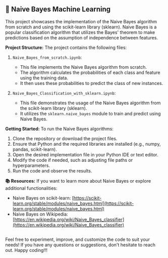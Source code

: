 ## 📝 Naive Bayes Machine Learning

This project showcases the implementation of the Naive Bayes algorithm from scratch and using the scikit-learn library (sklearn). Naive Bayes is a popular classification algorithm that utilizes the Bayes' theorem to make predictions based on the assumption of independence between features.

**Project Structure:**
The project contains the following files:

1. `Naive_Bayes_from_scratch.ipynb`:
   - This file implements the Naive Bayes algorithm from scratch.
   - The algorithm calculates the probabilities of each class and feature using the training data.
   - It then uses these probabilities to predict the class of new instances.
   
2. `Naive_Bayes_Classification_with_sklearn.ipynb`:
   - This file demonstrates the usage of the Naive Bayes algorithm from the scikit-learn library (sklearn).
   - It utilizes the `sklearn.naive_bayes` module to train and predict using Naive Bayes.

**Getting Started:**
To run the Naive Bayes algorithms:

1. Clone the repository or download the project files.
2. Ensure that Python and the required libraries are installed (e.g., numpy, pandas, scikit-learn).
3. Open the desired implementation file in your Python IDE or text editor.
4. Modify the code if needed, such as adjusting file paths or hyperparameters.
5. Run the code and observe the results.

**📚 Resources:**
If you want to learn more about Naive Bayes or explore additional functionalities:

- Naive Bayes on scikit-learn: [https://scikit-learn.org/stable/modules/naive_bayes.html](https://scikit-learn.org/stable/modules/naive_bayes.html)
- Naive Bayes on Wikipedia: [https://en.wikipedia.org/wiki/Naive_Bayes_classifier](https://en.wikipedia.org/wiki/Naive_Bayes_classifier)
##
Feel free to experiment, improve, and customize the code to suit your needs! If you have any questions or suggestions, don't hesitate to reach out. Happy coding!!!
